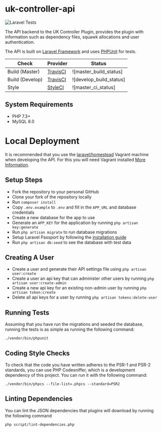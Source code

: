 # uk-controller-api

![Laravel Tests](https://github.com/VATSIM-UK/uk-controller-api/workflows/Laravel%20Tests/badge.svg)

The API backend to the UK Controller Plugin, provides the plugin with information such
as dependency files, squawk allocations and user authentication.

The API is built on [Laravel Framework](https://laravel.com/) and uses [PHPUnit](https://phpunit.de/) for tests.

|      Check      |                            Provider                                          |              Status             |
|-----------------|------------------------------------------------------------------------------|---------------------------------|
| Build (Master)  | [TravisCI](https://travis-ci.com/VATSIM-UK/uk-controller-api)                | ![master_build_status]          |
| Build (Develop) | [TravisCI](https://travis-ci.com/VATSIM-UK/uk-controller-api)                | ![develop_build_status]         |
| Style           | [StyleCI](https://github.styleci.io/repos/163554213)                         | ![master_ci_status]             |

## System Requirements

- PHP 7.3+
- MySQL 8.0

# Local Deployment

It is recommended that you use the [laravel/homestead](https://laravel.com/docs/homestead) Vagrant machine when developing
the API. For this you will need Vagrant installed [More Information](https://www.vagrantup.com/downloads.html).

## Setup Steps

- Fork the repository to your personal GitHub
- Clone your fork of the repository locally
- Run `composer install`
- Copy `.env.example` to `.env` and fill in the `APP_URL` and database credentials
- Create a new database for the app to use
- Generate an `APP_KEY` for the application by running `php artisan key:generate`
- Run `php artisan migrate` to run database migrations
- Setup Laravel Passport by following the [installation guide](https://laravel.com/docs/5.7/passport#frontend-quickstart)
- Run `php artisan db:seed` to see the database with test data

## Creating A User

- Create a user and generate their API settings file using `php artisan user:create`
- Create a user an api key that can administer other users by running `php artisan user:create-admin`
- Create a new api key for an existing non-admin user by running `php artisan token:create`
- Delete all api keys for a user by running `php artisan tokens:delete-user`

## Running Tests

Assuming that you have run the migrations and seeded the database, running the tests is as simple as
running the following command:

`./vendor/bin/phpunit`

## Coding Style Checks

To check that the code you have written adheres to the PSR-1 and PSR-2 standards, you can use PHP Codesniffer,
which is a development dependency of this project. You can run it with the following command:

`./vendor/bin/phpcs --file-list=.phpcs --standard=PSR2`

## Linting Dependencies

You can lint the JSON dependencies that plugins will download by running the following command

`php script/lint-dependencies.php`
